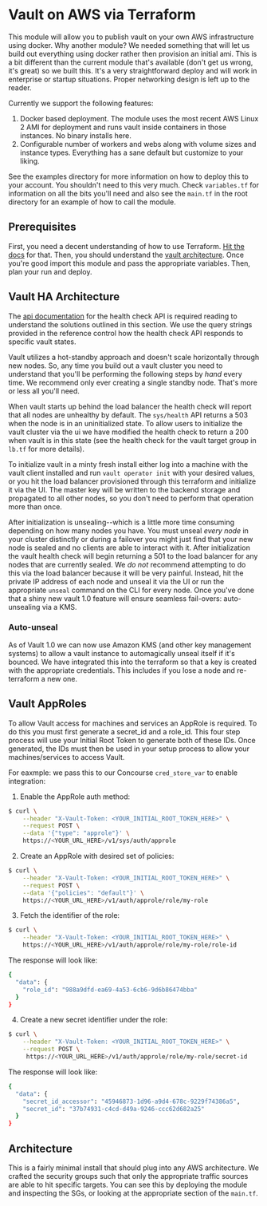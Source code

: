 # Vault on AWS via Terraform

This module will allow you to publish vault on your own AWS infrastructure using docker. Why another module? We needed something that will let us build out everything using docker rather then provision an initial ami. This is a bit different than the current module that's available (don't get us wrong, it's great) so we built this. It's a very straightforward deploy and will work in enterprise or startup situations. Proper networking design is left up to the reader.

Currently we support the following features:

1. Docker based deployment. The module uses the most recent AWS Linux 2 AMI for deployment and runs vault inside containers in those instances. No binary installs here.
2. Configurable number of workers and webs along with volume sizes and instance types. Everything has a sane default but customize to your liking.

See the examples directory for more information on how to deploy this to your account. You shouldn't need to this very much. Check `variables.tf` for information on all the bits you'll need and also see the `main.tf` in the root directory for an example of how to call the module.

## Prerequisites

First, you need a decent understanding of how to use Terraform. [Hit the docs](https://www.terraform.io/intro/index.html) for that. Then, you should understand the [vault architecture](https://www.vaultproject.io/docs/internals/architecture.html). Once you're good import this module and pass the appropriate variables. Then, plan your run and deploy.

## Vault HA Architecture

The [api documentation](https://www.vaultproject.io/api/system/health.html) for the health check API is required reading to understand the solutions outlined in this section. We use the query strings provided in the reference control how the health check API responds to specific vault states.

Vault utilizes a hot-standby approach and doesn't scale horizontally through new nodes. So, any time you build out a vault cluster you need to understand that you'll be performing the following steps by *hand* every time. We recommend only ever creating a single standby node. That's more or less all you'll need.

When vault starts up behind the load balancer the health check will report that all nodes are unhealthy by default. The `sys/health` API returns a 503 when the node is in an uninitialized state. To allow users to initialize the vault cluster via the ui we have modified the health check to return a 200 when vault is in this state (see the health check for the vault target group in `lb.tf` for more details).

To initialize vault in a minty fresh install either log into a machine with the vault client installed and run `vault operator init` with your desired values, or you hit the load balancer provisioned through this terraform and initialize it via the UI. The master key will be written to the backend storage and propagated to all other nodes, so you don't need to perform that operation more than once.

After initialization is unsealing--which is a little more time consuming depending on how many nodes you have. You must unseal *every node* in your cluster distinctly or during a failover you might just find that your new node is sealed and no clients are able to interact with it. After initialization the vault health check will begin returning a 501 to the load balancer for any nodes that are currently sealed. We *do not* recommend attempting to do this via the load balancer because it will be very painful. Instead, hit the private IP address of each node and unseal it via the UI or run the appropriate `unseal` command on the CLI for every node. Once you've done that a shiny new vault 1.0 feature will ensure seamless fail-overs: auto-unsealing via a KMS.

### Auto-unseal

As of Vault 1.0 we can now use Amazon KMS (and other key management systems) to allow a vault instance to automagically unseal itself if it's bounced. We have integrated this into the terraform so that a key is created with the appropriate credentials. This includes if you lose a node and re-terraform a new one.

## Vault AppRoles

To allow Vault access for machines and services an AppRole is required. To do this you must first generate a secret_id and a role_id. This four step process will use your Initial Root Token to generate both of these IDs. Once generated, the IDs must then be used in your setup process to allow your machines/services to access Vault.

For eaxmple: we pass this to our Concourse `cred_store_var` to enable integration: 

1. Enable the AppRole auth method:
```sh
$ curl \
    --header "X-Vault-Token: <YOUR_INITIAL_ROOT_TOKEN_HERE>" \
    --request POST \
    --data '{"type": "approle"}' \
    https://<YOUR_URL_HERE>/v1/sys/auth/approle
```
2. Create an AppRole with desired set of policies:
```sh
$ curl \
    --header "X-Vault-Token: <YOUR_INITIAL_ROOT_TOKEN_HERE>" \
    --request POST \
    --data '{"policies": "default"}' \
    https://<YOUR_URL_HERE>/v1/auth/approle/role/my-role
```
3. Fetch the identifier of the role:
```sh
$ curl \
    --header "X-Vault-Token: <YOUR_INITIAL_ROOT_TOKEN_HERE>" \
    https://<YOUR_URL_HERE>/v1/auth/approle/role/my-role/role-id
```
The response will look like:
```sh
{
  "data": {
    "role_id": "988a9dfd-ea69-4a53-6cb6-9d6b86474bba"
  }
}
```
4. Create a new secret identifier under the role:
```sh
$ curl \
    --header "X-Vault-Token: <YOUR_INITIAL_ROOT_TOKEN_HERE>" \
    --request POST \
     https://<YOUR_URL_HERE>/v1/auth/approle/role/my-role/secret-id
```
The response will look like:
```sh
{
  "data": {
    "secret_id_accessor": "45946873-1d96-a9d4-678c-9229f74386a5",
    "secret_id": "37b74931-c4cd-d49a-9246-ccc62d682a25"
  }
}
```
## Architecture

This is a fairly minimal install that should plug into any AWS architecture. We crafted the security groups such that only the appropriate traffic sources are able to hit specific targets. You can see this by deploying the module and inspecting the SGs, or looking at the appropriate section of the ```main.tf```.
